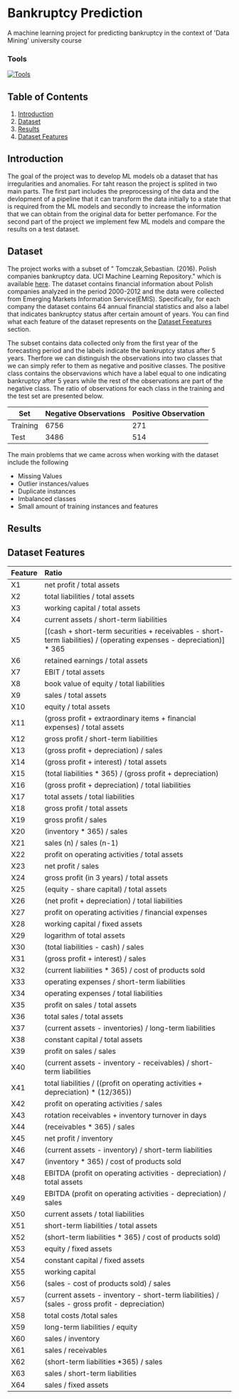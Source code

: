 # Bankruptcy Prediction
A machine learning project for predicting bankruptcy in the context of 'Data Mining' university course
<h3>Tools</h3>

[![Tools](https://skillicons.dev/icons?i=py,sklearn,tensorflow)](https://skillicons.dev) 

## Table of Contents
1. [Introduction](#introduction)
2. [Dataset](#dataset)
3. [Results](#results)
4. [Dataset Features](#features)

<a name="introduction"></a>
## Introduction
The goal of the project was to develop ML models ob a dataset that has irregularities and anomalies. For taht reason the project is splited in two main parts. The first part includes the preprocessing of the data and the devlopment of a pipeline that it can transform the data initially to a state that is required from the ML models and secondly to increase the information that we can obtain from the original data for better perfomance. For the second part of the project we implement few ML models and compare the results on a test dataset.

<a name="dataset"></a>
## Dataset
The project works with a subset of " Tomczak,Sebastian. (2016). Polish companies bankruptcy data. UCI Machine Learning Repository." which is available [here](https://archive.ics.uci.edu/dataset/365/polish+companies+bankruptcy+data). The dataset contains financial information about Polish companies analyzed in the period 2000-2012 and the data were collected from Emerging Markets Information Service(EMIS). Specifically, for each company the dataset contains 64 annual financial statistics and also a label that indicates bankruptcy status after certain amount of years. You can find what each feature of the dataset represents on the [Dataset Feeatures](#features) section. 

The subset contains data collected only from the first year of the forecasting period and the labels indicate the bankruptcy status after 5 years. Therfore we can distinguish the observations into two classes that we can simply refer to them as negative and positive classes. The positive class contains the observavions which have a label equal to one indicating bankruptcy after 5 years while the rest of the observations are part of the negative class. The ratio of observations for each class in the training and the test set are presented below.

| Set |  Negative Observations | Positive Observation | 
| --- | --- | --- |
| Training | 6756 | 271 |  
| Test |  3486 | 514 | 

The main problems that we came across when working with the dataset include the following
* Missing Values
* Outlier instances/values
* Duplicate instances
* Imbalanced classes
* Small amount of training instances and features



<a name="results"></a>
## Results

<a name="features"></a >
## Dataset Features

| Feature | Ratio |
| :--- | :--- |
| X1 |	net profit / total assets 
| X2 |	total liabilities / total assets
| X3 |	working capital / total assets
| X4 |	current assets / short-term liabilities
| X5 |	[(cash + short-term securities + receivables - short-term liabilities) / (operating expenses - depreciation)] * 365
| X6 |	retained earnings / total assets
| X7 |  EBIT / total assets
| X8 |	book value of equity / total liabilities
| X9 |	sales / total assets
| X10 |	equity / total assets
| X11 |	(gross profit + extraordinary items + financial expenses) / total assets
| X12 |	gross profit / short-term liabilities
| X13 |	(gross profit + depreciation) / sales
| X14 |	(gross profit + interest) / total assets
| X15 |	(total liabilities * 365) / (gross profit + depreciation)
| X16 |	(gross profit + depreciation) / total liabilities
| X17 |	total assets / total liabilities
| X18 |	gross profit / total assets
| X19 |	gross profit / sales
| X20 |	(inventory * 365) / sales
| X21 |	sales (n) / sales (n-1)
| X22 |	profit on operating activities / total assets
| X23 |	net profit / sales
| X24 |	gross profit (in 3 years) / total assets
| X25 |	(equity - share capital) / total assets
| X26 |	(net profit + depreciation) / total liabilities
| X27 |	profit on operating activities / financial expenses
| X28 |	working capital / fixed assets
| X29 |	logarithm of total assets
| X30 |	(total liabilities - cash) / sales
| X31 |	(gross profit + interest) / sales
| X32 |	(current liabilities * 365) / cost of products sold
| X33 |	operating expenses / short-term liabilities
| X34 |	operating expenses / total liabilities
| X35 |	profit on sales / total assets
| X36 |	total sales / total assets
| X37 |	(current assets - inventories) / long-term liabilities
| X38 |	constant capital / total assets
| X39 |	profit on sales / sales
| X40 |	(current assets - inventory - receivables) / short-term liabilities
| X41 |	total liabilities / ((profit on operating activities + depreciation) * (12/365))
| X42 |	profit on operating activities / sales
| X43 |	rotation receivables + inventory turnover in days
| X44 |	(receivables * 365) / sales
| X45 |	net profit / inventory
| X46 |	(current assets - inventory) / short-term liabilities
| X47 |	(inventory * 365) / cost of products sold
| X48 |	EBITDA (profit on operating activities - depreciation) / total assets
| X49 |	EBITDA (profit on operating activities - depreciation) / sales
| X50 |	current assets / total liabilities
| X51 |	short-term liabilities / total assets
| X52 |	(short-term liabilities * 365) / cost of products sold)
| X53 |	equity / fixed assets
| X54 |	constant capital / fixed assets
| X55 |	working capital
| X56 |	(sales - cost of products sold) / sales
| X57 |	(current assets - inventory - short-term liabilities) / (sales - gross profit - depreciation)
| X58 |	total costs /total sales
| X59 |	long-term liabilities / equity
| X60 |	sales / inventory
| X61 |	sales / receivables
| X62 |	(short-term liabilities *365) / sales
| X63 |	sales / short-term liabilities
| X64 |	sales / fixed assets
